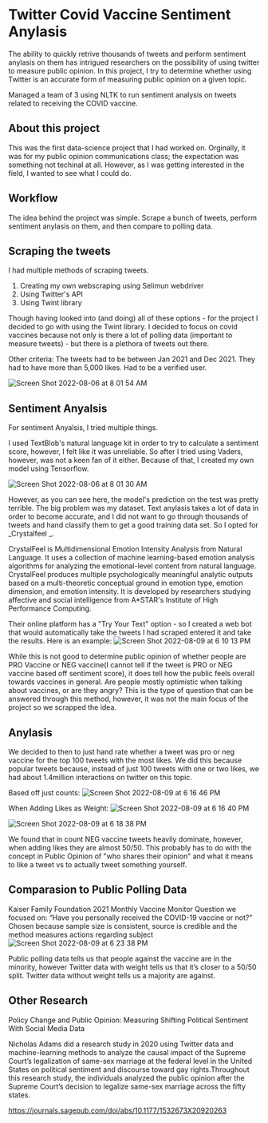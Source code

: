 # Twitter Covid Vaccine Sentiment Anylasis

The ability to quickly retrive thousands of tweets and perform sentiment anylasis on them has intrigued researchers on the possibility of using twitter to measure public opinion. In this project, I try to determine whether using Twitter is an accurate form of measuring public opinion on a given topic. 

Managed a team of 3 using NLTK to run sentiment analysis on tweets related to receiving the COVID vaccine.

## About this project
This was the first data-science  project that I had worked on. Orginally, it was for my public opinion communications class; the expectation was something not techinal at all. However, as I was getting interested in the field, I wanted to see what I could do. 

## Workflow
The idea behind the project was simple. Scrape a bunch of tweets, perform sentiment anylasis on them, and then compare to polling data. 

## Scraping the tweets
I had multiple methods of scraping tweets. 
1. Creating my own webscraping using Selimun webdriver
2. Using Twitter's API 
3. Using Twint library

Though having looked into (and doing) all of these options - for the project I decided to go with using the Twint library. I decided to focus on covid vaccines because not only is there a lot of polling data (important to measure tweets) - but there is a plethora of tweets out there.

Other criteria: The tweets had to be between Jan 2021 and Dec 2021. They had to have more than 5,000 likes. Had to be a verified user.

![Screen Shot 2022-08-06 at 8 01 54 AM](https://user-images.githubusercontent.com/94769763/183249977-744e8755-7c33-4273-a745-eb26b2007e23.png)

## Sentiment Anyalsis
For sentiment Anyalsis, I tried multiple things. 

I used TextBlob's natural language kit in order to try to calculate a sentiment score, however, I felt like it was unreliable. So after I tried using Vaders, however, was not a keen fan of it either. Because of that, I created my own model using Tensorflow. 

![Screen Shot 2022-08-06 at 8 01 30 AM](https://user-images.githubusercontent.com/94769763/183249984-0104463b-9d88-4121-9673-a2022f08bcb5.png)

However, as you can see here, the model's prediction on the test was pretty terrible. The big problem was my dataset. Text anylasis takes a lot of data in order to become accurate, and I did not want to go through thousands of tweets and hand classify them to get a good training data set. So I opted for _Crystalfeel _.

CrystalFeel is Multidimensional Emotion Intensity Analysis from Natural Language. It uses a collection of machine learning-based emotion analysis algorithms for analyzing the emotional-level content from natural language. CrystalFeel produces multiple psychologically meaningful analytic outputs based on a multi-theoretic conceptual ground in emotion type, emotion dimension, and emotion intensity. It is developed by researchers studying affective and social intelligence from A*STAR's Institute of High Performance Computing.

Their online platform has a "Try Your Text" option - so I created a web bot that would automatically take the tweets I had scraped entered it and take the results. Here is an example: 
![Screen Shot 2022-08-09 at 6 10 13 PM](https://user-images.githubusercontent.com/94769763/183777200-4c657c9a-22d6-4944-afd1-2b35c9ae8f8e.png)

While this is not good to determine public opinion of whether people are PRO Vaccine or NEG vaccine(I cannot tell if the tweet is PRO or NEG vaccine based off sentiment score), it does tell how the public feels overall towards vaccines in general. Are people mostly optimistic when talking about vaccines, or are they angry? This is the type of question that can be answered through this method, however, it was not the main focus of the project so we scrapped the idea. 

## Anylasis 
We decided to then to just hand rate whether a tweet was pro or neg vaccine for the top 100 tweets with the most likes. We did this because  popular tweets because, instead of just 100 tweets with one or two likes, we had about 1.4million interactions on twitter on this topic.

Based off just counts:
![Screen Shot 2022-08-09 at 6 16 46 PM](https://user-images.githubusercontent.com/94769763/183777918-a04693c0-ad73-4a4b-800d-554ecac12ad5.png)

When Adding Likes as Weight: 
![Screen Shot 2022-08-09 at 6 16 40 PM](https://user-images.githubusercontent.com/94769763/183777957-ed3b2ede-1bf0-4b1e-a34e-a8910f35aa37.png)

![Screen Shot 2022-08-09 at 6 18 38 PM](https://user-images.githubusercontent.com/94769763/183778000-daa1d09f-e9b1-429f-9eb6-be1380ca2bb5.png)

We found that in count NEG vaccine tweets heavily dominate, however, when adding likes they are almost 50/50. This probably has to do with the concept in Public Opinion of "who shares their opinion" and what it means to like a tweet vs to actually tweet something yourself. 

## Comparasion to Public Polling Data 
Kaiser Family Foundation 2021 Monthly Vaccine Monitor 
Question we focused on: “Have you personally received the COVID-19 vaccine or not?”
Chosen because sample size is consistent, source is credible and the method measures actions regarding subject
![Screen Shot 2022-08-09 at 6 23 38 PM](https://user-images.githubusercontent.com/94769763/183778436-ba1ad52d-7b41-40b0-b310-ba301fe11e5f.png)

Public polling data tells us that people against the vaccine are in the minority, however Twitter data with weight tells us that it’s closer to a 50/50 split. Twitter data without weight tells us a majority are against. 

## Other Research 

Policy Change and Public Opinion: Measuring Shifting Political Sentiment With Social Media Data

Nicholas Adams did a research study in 2020 using Twitter data and machine-learning methods to analyze the causal impact of the Supreme Court’s legalization of same-sex marriage at the federal level in the United States on political sentiment and discourse toward gay rights.Throughout this research study, the individuals analyzed the public opinion after the Supreme Court’s decision to legalize same-sex marriage across the fifty states. 

https://journals.sagepub.com/doi/abs/10.1177/1532673X20920263


